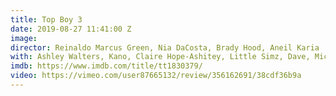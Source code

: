 ```yaml
---
title: Top Boy 3
date: 2019-08-27 11:41:00 Z
image: 
director: Reinaldo Marcus Green, Nia DaCosta, Brady Hood, Aneil Karia
with: Ashley Walters, Kano, Claire Hope-Ashitey, Little Simz, Dave, Michael Ward
imdb: https://www.imdb.com/title/tt1830379/
video: https://vimeo.com/user87665132/review/356162691/38cdf36b9a
---
```


